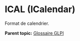 ICAL (ICalendar)
================

Format de calendrier.

**Parent topic:** [Glossaire GLPI](../../glpi/glossary.html)
